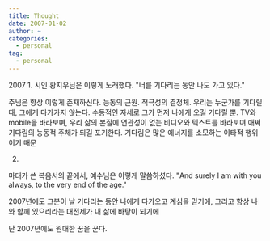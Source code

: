 ```yaml
---
title: Thought
date: 2007-01-02
author: ~
categories:
  - personal
tag:
  - personal
---
```




2007
1.
시인 황지우님은 이렇게 노래했다.
"너를 기다리는 동안 나도 가고 있다."

주님은 항상 이렇게 존재하신다.
능동의 근원. 
적극성의 결정체. 
우리는 누군가를 기다릴때, 그에게 다가가지 않는다. 수동적인 자세로 그가 먼저 나에게 오길 기다릴 뿐. TV와 mobile을 바라보며, 우리 삶의 본질에 연관성이 없는 비디오와 텍스트를 바라보며 애써 기다림의 능동적 주체가 되길 포기한다. 기다림은 많은 에너지를 소모하는 이타적 행위이기 때문


2.
마태가 쓴 복음서의 끝에서, 예수님은 이렇게 말씀하셨다.
"And surely I am with you always, to the very end of the age."

2007년에도 그분이 날 기다리는 동안 나에게 다가오고 계심을 믿기에, 그리고 항상 나와 함께 있으리라는 대전제가 내 삶에 바탕이 되기에

난 2007년에도 원대한 꿈을 꾼다.



 






